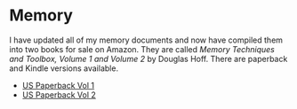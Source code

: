 # Memory

I have updated all of my memory documents and now have compiled them into two books for sale on Amazon. They are called *Memory Techniques and Toolbox, Volume 1 and Volume 2* by Douglas Hoff. There are paperback and Kindle versions available.
- [US Paperback Vol 1](https://www.amazon.com/dp/B0C2S7MHLY)
- [US Paperback Vol 2](https://www.amazon.com/dp/B0C2SM3KG7)
